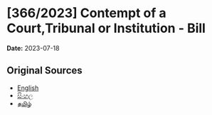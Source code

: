 # [366/2023] Contempt of a Court,Tribunal or Institution - Bill

**Date:** 2023-07-18

## Original Sources

- [English](https://documents.gov.lk/view/bills/2023/7/366-2023_E.pdf)
- [සිංහල](https://documents.gov.lk/view/bills/2023/7/366-2023_S.pdf)
- [தமிழ்](https://documents.gov.lk/view/bills/2023/7/366-2023_T.pdf)
